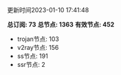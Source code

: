 更新时间2023-01-10 17:41:48

**总订阅: 73**
**总节点: 1363**
**有效节点: 452**
- trojan节点: 103
- v2ray节点: 156
- ss节点: 191
- ssr节点: 2
